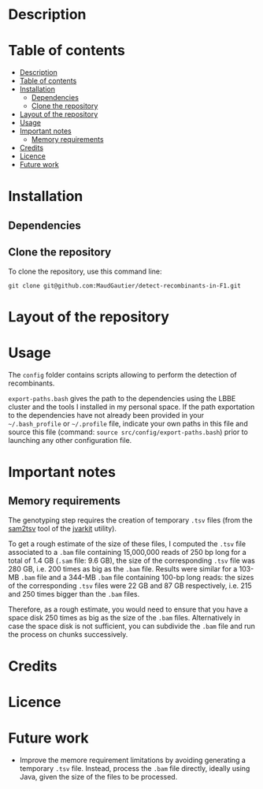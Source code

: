 
Description
===========

Table of contents
=================

* [Description](#description)
* [Table of contents](#table-of-contents)
* [Installation](#installation)
	* [Dependencies](#dependencies)
	* [Clone the repository](#clone-the-repository)
* [Layout of the repository](#layout-of-the-repository)
* [Usage](#usage)
* [Important notes](#important-notes)
	* [Memory requirements](#memory-requirements)
* [Credits](#credits)
* [Licence](#licence)
* [Future work](#future-work)


Installation
============

Dependencies
------------


Clone the repository
--------------------

To clone the repository, use this command line:

```
git clone git@github.com:MaudGautier/detect-recombinants-in-F1.git
```



Layout of the repository
========================



Usage
=====

The ``config`` folder contains scripts allowing to perform the detection of recombinants.

``export-paths.bash`` gives the path to the dependencies using the LBBE cluster and the tools I installed in my personal space. 
If the path exportation to the dependencies have not already been provided in your ``~/.bash_profile`` or ``~/.profile`` file, indicate your own paths in this file and source this file (command: ```source src/config/export-paths.bash```) prior to launching any other configuration file.



Important notes
===============

Memory requirements
-------------------

The genotyping step requires the creation of temporary ``.tsv`` files (from the [sam2tsv](http://lindenb.github.io/jvarkit/Sam2Tsv.html) tool of the [jvarkit](http://lindenb.github.io/jvarkit/) utility). 

To get a rough estimate of the size of these files, I computed the ``.tsv`` file associated to a ``.bam`` file containing 15,000,000 reads of 250 bp long for a total of 1.4 GB (``.sam`` file: 9.6 GB), the size of the corresponding ``.tsv`` file was 280 GB, i.e. 200 times as big as the ``.bam`` file. 
Results were similar for a 103-MB ``.bam`` file and a 344-MB ``.bam`` file containing 100-bp long reads: the sizes of the corresponding ``.tsv`` files were 22 GB and 87 GB respectively, i.e. 215 and 250 times bigger than the ``.bam`` files.
 
Therefore, as a rough estimate, you would need to ensure that you have a space disk 250 times as big as the size of the ``.bam`` files.
Alternatively in case the space disk is not sufficient, you can subdivide the ``.bam`` file and run the process on chunks successively.


Credits
=======



Licence
=======


Future work
===========

* Improve the memore requirement limitations by avoiding generating a temporary ``.tsv`` file. Instead, process the ``.bam`` file directly, ideally using Java, given the size of the files to be processed.






